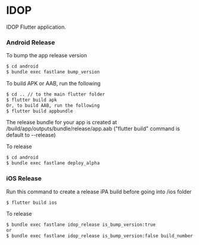 # IDOP

IDOP Flutter application.

### Android Release

To bump the app release version

```sh
$ cd android
$ bundle exec fastlane bump_version
```

To build APK or AAB, run the following

```sh
$ cd .. // to the main flutter folder
$ flutter build apk
Or, to build AAB, run the following
$ flutter build appbundle
```

The release bundle for your app is created at 
<app dir>/build/app/outputs/bundle/release/app.aab
("flutter build" command is default to --release)

To release
```sh
$ cd android
$ bundle exec fastlane deploy_alpha
```

### iOS Release

Run this command to create a release iPA build before going into /ios folder

```sh
$ flutter build ios
```

To release

```sh
$ bundle exec fastlane idop_release is_bump_version:true
or
$ bundle exec fastlane idop_release is_bump_version:false build_number:02
```
